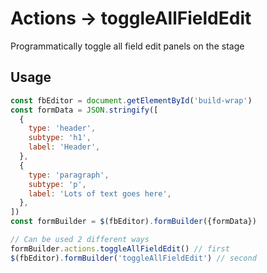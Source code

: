 # Actions -> toggleAllFieldEdit

Programmatically toggle all field edit panels on the stage

## Usage

```javascript
const fbEditor = document.getElementById('build-wrap')
const formData = JSON.stringify([
  {
    type: 'header',
    subtype: 'h1',
    label: 'Header',
  },
  {
    type: 'paragraph',
    subtype: 'p',
    label: 'Lots of text goes here',
  },
])
const formBuilder = $(fbEditor).formBuilder({formData})

// Can be used 2 different ways
formBuilder.actions.toggleAllFieldEdit() // first
$(fbEditor).formBuilder('toggleAllFieldEdit') // second
```
